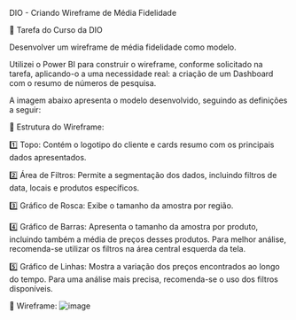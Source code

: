 DIO - Criando Wireframe de Média Fidelidade

🎯 Tarefa do Curso da DIO

Desenvolver um wireframe de média fidelidade como modelo.

Utilizei o Power BI para construir o wireframe, conforme solicitado na tarefa, aplicando-o a uma necessidade real: a criação de um Dashboard com o resumo de números de pesquisa.

A imagem abaixo apresenta o modelo desenvolvido, seguindo as definições a seguir:

📌 Estrutura do Wireframe:

1️⃣ Topo: Contém o logotipo do cliente e cards resumo com os principais dados apresentados.

2️⃣ Área de Filtros: Permite a segmentação dos dados, incluindo filtros de data, locais e produtos específicos.

3️⃣ Gráfico de Rosca: Exibe o tamanho da amostra por região.

4️⃣ Gráfico de Barras: Apresenta o tamanho da amostra por produto, incluindo também a média de preços desses produtos. Para melhor análise, recomenda-se utilizar os filtros na área central esquerda da tela.

5️⃣ Gráfico de Linhas: Mostra a variação dos preços encontrados ao longo do tempo. Para uma análise mais precisa, recomenda-se o uso dos filtros disponíveis.

📌 Wireframe:
![image](https://github.com/user-attachments/assets/4eebc4ad-ed06-4f64-9b33-038b4045228e)


